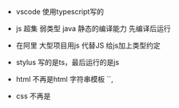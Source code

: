 - vscode 使用typescript写的
- js 超集 弱类型
    java 静态的编译能力 先编译后运行
- 在阿里 大型项目用js 代替JS
    给js加上类型约定
- stylus
    写的是ts，最后运行的是js

- html 不再是html 字符串模板 ``,
- css 不再是